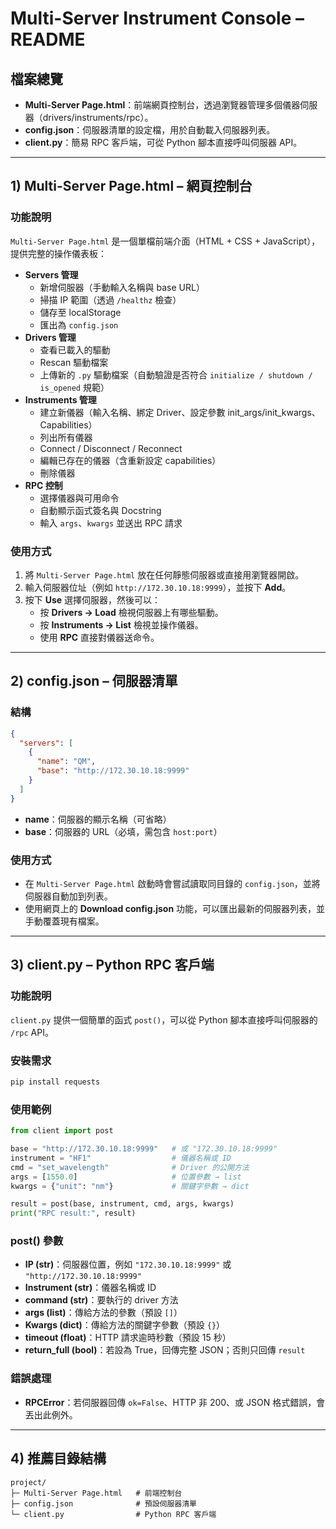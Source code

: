 # Multi-Server Instrument Console – README

## 檔案總覽
- **Multi-Server Page.html**：前端網頁控制台，透過瀏覽器管理多個儀器伺服器（drivers/instruments/rpc）。
- **config.json**：伺服器清單的設定檔，用於自動載入伺服器列表。
- **client.py**：簡易 RPC 客戶端，可從 Python 腳本直接呼叫伺服器 API。

---

## 1) Multi-Server Page.html – 網頁控制台

### 功能說明
`Multi-Server Page.html` 是一個單檔前端介面（HTML + CSS + JavaScript），提供完整的操作儀表板：
- **Servers 管理**
  - 新增伺服器（手動輸入名稱與 base URL）
  - 掃描 IP 範圍（透過 `/healthz` 檢查）
  - 儲存至 localStorage
  - 匯出為 `config.json`
- **Drivers 管理**
  - 查看已載入的驅動
  - Rescan 驅動檔案
  - 上傳新的 `.py` 驅動檔案（自動驗證是否符合 `initialize / shutdown / is_opened` 規範）
- **Instruments 管理**
  - 建立新儀器（輸入名稱、綁定 Driver、設定參數 init_args/init_kwargs、Capabilities）
  - 列出所有儀器
  - Connect / Disconnect / Reconnect
  - 編輯已存在的儀器（含重新設定 capabilities）
  - 刪除儀器
- **RPC 控制**
  - 選擇儀器與可用命令
  - 自動顯示函式簽名與 Docstring
  - 輸入 `args`、`kwargs` 並送出 RPC 請求

### 使用方式
1. 將 `Multi-Server Page.html` 放在任何靜態伺服器或直接用瀏覽器開啟。
2. 輸入伺服器位址（例如 `http://172.30.10.18:9999`），並按下 **Add**。
3. 按下 **Use** 選擇伺服器，然後可以：
   - 按 **Drivers → Load** 檢視伺服器上有哪些驅動。
   - 按 **Instruments → List** 檢視並操作儀器。
   - 使用 **RPC** 直接對儀器送命令。

---

## 2) config.json – 伺服器清單

### 結構
```json
{
  "servers": [
    {
      "name": "QM",
      "base": "http://172.30.10.18:9999"
    }
  ]
}
```

- **name**：伺服器的顯示名稱（可省略）
- **base**：伺服器的 URL（必填，需包含 `host:port`）

### 使用方式
- 在 `Multi-Server Page.html` 啟動時會嘗試讀取同目錄的 `config.json`，並將伺服器自動加到列表。
- 使用網頁上的 **Download config.json** 功能，可以匯出最新的伺服器列表，並手動覆蓋現有檔案。

---

## 3) client.py – Python RPC 客戶端

### 功能說明
`client.py` 提供一個簡單的函式 `post()`，可以從 Python 腳本直接呼叫伺服器的 `/rpc` API。

### 安裝需求
```bash
pip install requests
```

### 使用範例
```python
from client import post

base = "http://172.30.10.18:9999"   # 或 "172.30.10.18:9999"
instrument = "HF1"                  # 儀器名稱或 ID
cmd = "set_wavelength"              # Driver 的公開方法
args = [1550.0]                     # 位置參數 → list
kwargs = {"unit": "nm"}             # 關鍵字參數 → dict

result = post(base, instrument, cmd, args, kwargs)
print("RPC result:", result)
```

### post() 參數
- **IP (str)**：伺服器位置，例如 `"172.30.10.18:9999"` 或 `"http://172.30.10.18:9999"`
- **Instrument (str)**：儀器名稱或 ID
- **command (str)**：要執行的 driver 方法
- **args (list)**：傳給方法的參數（預設 `[]`）
- **Kwargs (dict)**：傳給方法的關鍵字參數（預設 `{}`）
- **timeout (float)**：HTTP 請求逾時秒數（預設 15 秒）
- **return_full (bool)**：若設為 True，回傳完整 JSON；否則只回傳 `result`

### 錯誤處理
- **RPCError**：若伺服器回傳 `ok=False`、HTTP 非 200、或 JSON 格式錯誤，會丟出此例外。

---

## 4) 推薦目錄結構
```
project/
├─ Multi-Server Page.html   # 前端控制台
├─ config.json              # 預設伺服器清單
└─ client.py                # Python RPC 客戶端
```
